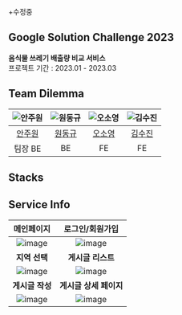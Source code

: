 +수정중</br>
## Google Solution Challenge 2023

<div align = "left">
  <b>음식물 쓰레기 배출량 비교 서비스</b><br>
    프로젝트 기간 : 2023.01 - 2023.03
</div>

## Team Dilemma
|![안주원](https://github.com/zzuub/waffle-prdm-backend/assets/82085763/79607d7e-64f2-4162-bf34-ad9744a2409d)|![원동규](https://github.com/zzuub/waffle-prdm-backend/assets/82085763/ea3d5c02-f764-41e4-b83b-8ad0ed898090)|![오소영](https://github.com/zzuub/waffle-prdm-backend/assets/82085763/187a09fd-c97b-4a6d-8997-5cf1ab458901)|![김수진](https://github.com/zzuub/waffle-prdm-backend/assets/82085763/b3d22216-6e2c-401b-a335-6636a2db2e6e)|
|:---:|:---:|:---:|:---:|
|[안주원](https://github.com/zzuub)|[원동규](https://github.com/windowdong11)|[오소영](https://github.com/Ocean423)|[김수진](https://github.com/LucaRune)|
|팀장 BE|BE|FE|FE|

## Stacks


## Service Info


|메인페이지|로그인/회원가입|
|:---:|:---:|
|![image](https://github.com/zzuub/waffle-prdm-backend/assets/82085763/55ef206c-9316-4b3c-8fc5-5074924285f7)|![image](https://github.com/zzuub/waffle-prdm-backend/assets/82085763/78ce8486-0243-40cd-86ec-b3d25b091a10)|
|<b>지역 선택</b>|<b>게시글 리스트</b>|
|![image](https://github.com/zzuub/waffle-prdm-backend/assets/82085763/1508f4ab-4e3b-40d8-a2c7-e03a5293db77)|![image](https://github.com/zzuub/waffle-prdm-backend/assets/82085763/78ce8486-0243-40cd-86ec-b3d25b091a10)|
|<b>게시글 작성</b>|<b>게시글 상세 페이지</b>|
|![image](https://github.com/zzuub/waffle-prdm-backend/assets/82085763/55ef206c-9316-4b3c-8fc5-5074924285f7)|![image](https://github.com/zzuub/waffle-prdm-backend/assets/82085763/78ce8486-0243-40cd-86ec-b3d25b091a10)|

